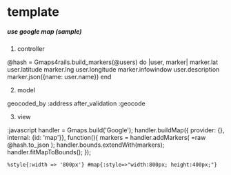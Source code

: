 template
========

##### use google map (sample) #####

1. controller

  @hash = Gmaps4rails.build_markers(@users) do |user, marker|
    marker.lat user.latitude
    marker.lng user.longitude
    marker.infowindow user.description
    marker.json({name: user.name})
  end
  
2. model

  geocoded_by :address
  after_validation :geocode
  
3. view

:javascript
  handler = Gmaps.build('Google');
  handler.buildMap({ provider: {}, internal: {id: 'map'}}, function(){
    markers = handler.addMarkers(
      =raw @hash.to_json
    );
    handler.bounds.extendWith(markers);
    handler.fitMapToBounds();
  });

`%style{:width => '800px'}
    #map{:style=>"width:800px; height:400px;"}`
